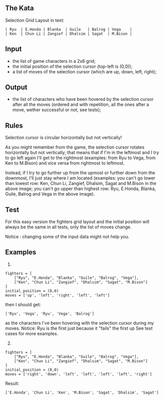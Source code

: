 ## The Kata

Selection Grid Layout in text:

    | Ryu  | E.Honda | Blanka  | Guile   | Balrog | Vega    |
    | Ken  | Chun Li | Zangief | Dhalsim | Sagat  | M.Bison |
## Input

* the list of game characters in a 2x6 grid;
* the initial position of the selection cursor (top-left is (0,0));
* a list of moves of the selection cursor (which are up, down, left, right);

## Output

* the list of characters who have been hovered by the selection cursor after all the moves (ordered and with repetition, all the ones after a move, wether successful or not, see tests);

## Rules

Selection cursor is circular horizontally but not vertically!

As you might remember from the game, the selection cursor rotates horizontally but not vertically; that means that if I'm in the leftmost and I try to go left again I'll get to the rightmost (examples: from Ryu to Vega, from Ken to M.Bison) and vice versa from rightmost to leftmost.

Instead, if I try to go further up from the upmost or further down from the downmost, I'll just stay where I am located (examples: you can't go lower than lowest row: Ken, Chun Li, Zangief, Dhalsim, Sagat and M.Bison in the above image; you can't go upper than highest row: Ryu, E.Honda, Blanka, Guile, Balrog and Vega in the above image).

## Test

For this easy version the fighters grid layout and the initial position will always be the same in all tests, only the list of moves change.

Notice : changing some of the input data might not help you.

## Examples

1.

	fighters = [
	    ["Ryu", "E.Honda", "Blanka", "Guile", "Balrog", "Vega"],
	    ["Ken", "Chun Li", "Zangief", "Dhalsim", "Sagat", "M.Bison"]
	]
	initial_position = (0,0)
	moves = ['up', 'left', 'right', 'left', 'left']
then I should get:

	['Ryu', 'Vega', 'Ryu', 'Vega', 'Balrog']
as the characters I've been hovering with the selection cursor during my moves. Notice: Ryu is the first just because it "fails" the first up See test cases for more examples.

2.

	fighters = [
	    ["Ryu", "E.Honda", "Blanka", "Guile", "Balrog", "Vega"],
	    ["Ken", "Chun Li", "Zangief", "Dhalsim", "Sagat", "M.Bison"]
	]
	initial_position = (0,0)
	moves = ['right', 'down', 'left', 'left', 'left', 'left', 'right']
Result:

	['E.Honda', 'Chun Li', 'Ken', 'M.Bison', 'Sagat', 'Dhalsim', 'Sagat']